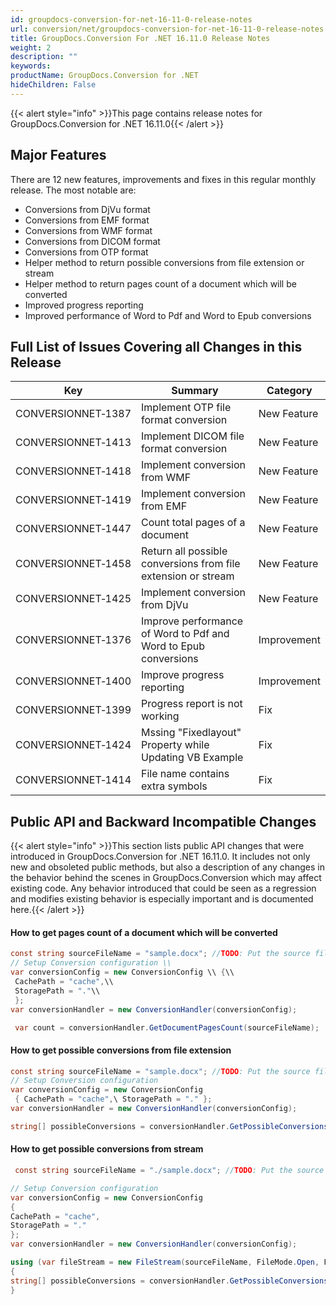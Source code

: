 ```yaml
---
id: groupdocs-conversion-for-net-16-11-0-release-notes
url: conversion/net/groupdocs-conversion-for-net-16-11-0-release-notes
title: GroupDocs.Conversion For .NET 16.11.0 Release Notes
weight: 2
description: ""
keywords: 
productName: GroupDocs.Conversion for .NET
hideChildren: False
---
```

{{< alert style="info" >}}This page contains release notes for GroupDocs.Conversion for .NET 16.11.0{{< /alert >}}

## Major Features

There are 12 new features, improvements and fixes in this regular monthly release. The most notable are:

*   Conversions from DjVu format
*   Conversions from EMF format
*   Conversions from WMF format
*   Conversions from DICOM format
*   Conversions from OTP format
*   Helper method to return possible conversions from file extension or stream
*   Helper method to return pages count of a document which will be converted
*   Improved progress reporting
*   Improved performance of Word to Pdf and Word to Epub conversions

## Full List of Issues Covering all Changes in this Release

| Key | Summary | Category |
| --- | --- | --- |
| CONVERSIONNET&#8209;1387 | Implement OTP file format conversion | New Feature |
| CONVERSIONNET&#8209;1413 | Implement DICOM file format conversion | New Feature |
| CONVERSIONNET&#8209;1418 | Implement conversion from WMF | New Feature |
| CONVERSIONNET&#8209;1419 | Implement conversion from EMF | New Feature |
| CONVERSIONNET&#8209;1447 | Count total pages of a document | New Feature |
| CONVERSIONNET&#8209;1458 | Return all possible conversions from file extension or stream | New Feature |
| CONVERSIONNET&#8209;1425 | Implement conversion from DjVu | New Feature |
| CONVERSIONNET&#8209;1376 | Improve performance of Word to Pdf and Word to Epub conversions | Improvement |
| CONVERSIONNET&#8209;1400 | Improve progress reporting | Improvement |
| CONVERSIONNET&#8209;1399 | Progress report is not working | Fix |
| CONVERSIONNET&#8209;1424 | Mssing "Fixedlayout" Property while Updating VB Example | Fix |
| CONVERSIONNET&#8209;1414 | File name contains extra symbols | Fix |

## Public API and Backward Incompatible Changes

{{< alert style="info" >}}This section lists public API changes that were introduced in GroupDocs.Conversion for .NET 16.11.0. It includes not only new and obsoleted public methods, but also a description of any changes in the behavior behind the scenes in GroupDocs.Conversion which may affect existing code. Any behavior introduced that could be seen as a regression and modifies existing behavior is especially important and is documented here.{{< /alert >}}

#### How to get pages count of a document which will be converted



```csharp
const string sourceFileName = "sample.docx"; //TODO: Put the source filename here
// Setup Conversion configuration \\
var conversionConfig = new ConversionConfig \\ {\\
 CachePath = "cache",\\
 StoragePath = "."\\
 };
var conversionHandler = new ConversionHandler(conversionConfig);

 var count = conversionHandler.GetDocumentPagesCount(sourceFileName);


```

#### How to get possible conversions from file extension



```csharp
const string sourceFileName = "sample.docx"; //TODO: Put the source filename here
// Setup Conversion configuration
var conversionConfig = new ConversionConfig
 { CachePath = "cache",\ StoragePath = "." };
var conversionHandler = new ConversionHandler(conversionConfig);

string[] possibleConversions = conversionHandler.GetPossibleConversions(".docx");


```

#### How to get possible conversions from stream



```csharp
 const string sourceFileName = "./sample.docx"; //TODO: Put the source filename here |

// Setup Conversion configuration
var conversionConfig = new ConversionConfig
{
CachePath = "cache",
StoragePath = "."
};
var conversionHandler = new ConversionHandler(conversionConfig);

using (var fileStream = new FileStream(sourceFileName, FileMode.Open, FileAccess.Read))
{
string[] possibleConversions = conversionHandler.GetPossibleConversions(fileStream);
}


```
